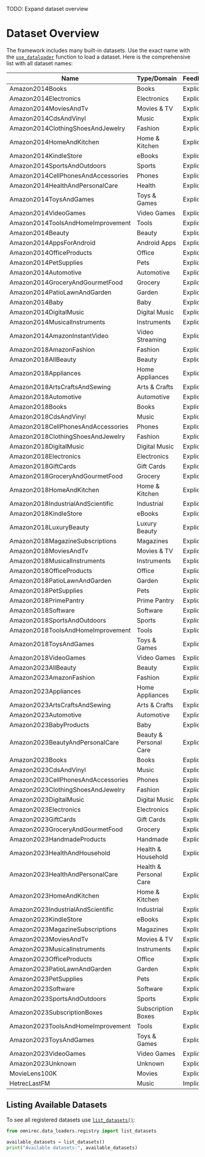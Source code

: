 TODO: Expand dataset overview
# Dataset Overview

The framework includes many built-in datasets. Use the exact name with the [`use_dataloader`](API_references.md#omnirec.recsys_data_set.RecSysDataSet.use_dataloader) function to load a dataset. Here is the comprehensive list with all dataset names:

| Name                        | Type/Domain         | Feedback   | Source         |
|-----------------------------|---------------------|------------|----------------|
| Amazon2014Books             | Books               | Explicit   | Amazon/SNAP    |
| Amazon2014Electronics       | Electronics         | Explicit   | Amazon/SNAP    |
| Amazon2014MoviesAndTv       | Movies & TV         | Explicit   | Amazon/SNAP    |
| Amazon2014CdsAndVinyl       | Music               | Explicit   | Amazon/SNAP    |
| Amazon2014ClothingShoesAndJewelry | Fashion      | Explicit   | Amazon/SNAP    |
| Amazon2014HomeAndKitchen    | Home & Kitchen      | Explicit   | Amazon/SNAP    |
| Amazon2014KindleStore       | eBooks              | Explicit   | Amazon/SNAP    |
| Amazon2014SportsAndOutdoors | Sports              | Explicit   | Amazon/SNAP    |
| Amazon2014CellPhonesAndAccessories | Phones      | Explicit   | Amazon/SNAP    |
| Amazon2014HealthAndPersonalCare | Health          | Explicit   | Amazon/SNAP    |
| Amazon2014ToysAndGames      | Toys & Games        | Explicit   | Amazon/SNAP    |
| Amazon2014VideoGames        | Video Games         | Explicit   | Amazon/SNAP    |
| Amazon2014ToolsAndHomeImprovement | Tools        | Explicit   | Amazon/SNAP    |
| Amazon2014Beauty            | Beauty              | Explicit   | Amazon/SNAP    |
| Amazon2014AppsForAndroid    | Android Apps        | Explicit   | Amazon/SNAP    |
| Amazon2014OfficeProducts    | Office              | Explicit   | Amazon/SNAP    |
| Amazon2014PetSupplies       | Pets                | Explicit   | Amazon/SNAP    |
| Amazon2014Automotive        | Automotive          | Explicit   | Amazon/SNAP    |
| Amazon2014GroceryAndGourmetFood | Grocery        | Explicit   | Amazon/SNAP    |
| Amazon2014PatioLawnAndGarden | Garden            | Explicit   | Amazon/SNAP    |
| Amazon2014Baby              | Baby                | Explicit   | Amazon/SNAP    |
| Amazon2014DigitalMusic      | Digital Music       | Explicit   | Amazon/SNAP    |
| Amazon2014MusicalInstruments| Instruments         | Explicit   | Amazon/SNAP    |
| Amazon2014AmazonInstantVideo| Video Streaming     | Explicit   | Amazon/SNAP    |
| Amazon2018AmazonFashion    | Fashion             | Explicit   | Amazon         |
| Amazon2018AllBeauty        | Beauty              | Explicit   | Amazon         |
| Amazon2018Appliances       | Home Appliances     | Explicit   | Amazon         |
| Amazon2018ArtsCraftsAndSewing | Arts & Crafts    | Explicit   | Amazon         |
| Amazon2018Automotive       | Automotive          | Explicit   | Amazon         |
| Amazon2018Books            | Books               | Explicit   | Amazon         |
| Amazon2018CdsAndVinyl      | Music               | Explicit   | Amazon         |
| Amazon2018CellPhonesAndAccessories | Phones       | Explicit   | Amazon         |
| Amazon2018ClothingShoesAndJewelry | Fashion      | Explicit   | Amazon         |
| Amazon2018DigitalMusic     | Digital Music       | Explicit   | Amazon         |
| Amazon2018Electronics      | Electronics         | Explicit   | Amazon         |
| Amazon2018GiftCards        | Gift Cards          | Explicit   | Amazon         |
| Amazon2018GroceryAndGourmetFood | Grocery        | Explicit   | Amazon         |
| Amazon2018HomeAndKitchen   | Home & Kitchen      | Explicit   | Amazon         |
| Amazon2018IndustrialAndScientific | Industrial    | Explicit   | Amazon         |
| Amazon2018KindleStore      | eBooks              | Explicit   | Amazon         |
| Amazon2018LuxuryBeauty     | Luxury Beauty       | Explicit   | Amazon         |
| Amazon2018MagazineSubscriptions | Magazines      | Explicit   | Amazon         |
| Amazon2018MoviesAndTv      | Movies & TV         | Explicit   | Amazon         |
| Amazon2018MusicalInstruments | Instruments       | Explicit   | Amazon         |
| Amazon2018OfficeProducts   | Office              | Explicit   | Amazon         |
| Amazon2018PatioLawnAndGarden | Garden           | Explicit   | Amazon         |
| Amazon2018PetSupplies      | Pets                | Explicit   | Amazon         |
| Amazon2018PrimePantry      | Prime Pantry        | Explicit   | Amazon         |
| Amazon2018Software         | Software            | Explicit   | Amazon         |
| Amazon2018SportsAndOutdoors | Sports             | Explicit   | Amazon         |
| Amazon2018ToolsAndHomeImprovement | Tools        | Explicit   | Amazon         |
| Amazon2018ToysAndGames     | Toys & Games        | Explicit   | Amazon         |
| Amazon2018VideoGames       | Video Games         | Explicit   | Amazon         |
| Amazon2023AllBeauty | Beauty | Explicit | Amazon |
| Amazon2023AmazonFashion | Fashion | Explicit | Amazon |
| Amazon2023Appliances | Home Appliances | Explicit | Amazon |
| Amazon2023ArtsCraftsAndSewing | Arts & Crafts | Explicit | Amazon |
| Amazon2023Automotive | Automotive | Explicit | Amazon |
| Amazon2023BabyProducts | Baby | Explicit | Amazon |
| Amazon2023BeautyAndPersonalCare | Beauty & Personal Care | Explicit | Amazon |
| Amazon2023Books | Books | Explicit | Amazon |
| Amazon2023CdsAndVinyl | Music | Explicit | Amazon |
| Amazon2023CellPhonesAndAccessories | Phones | Explicit | Amazon |
| Amazon2023ClothingShoesAndJewelry | Fashion | Explicit | Amazon |
| Amazon2023DigitalMusic | Digital Music | Explicit | Amazon |
| Amazon2023Electronics | Electronics | Explicit | Amazon |
| Amazon2023GiftCards | Gift Cards | Explicit | Amazon |
| Amazon2023GroceryAndGourmetFood | Grocery | Explicit | Amazon |
| Amazon2023HandmadeProducts | Handmade | Explicit | Amazon |
| Amazon2023HealthAndHousehold | Health & Household | Explicit | Amazon |
| Amazon2023HealthAndPersonalCare | Health & Personal Care | Explicit | Amazon |
| Amazon2023HomeAndKitchen | Home & Kitchen | Explicit | Amazon |
| Amazon2023IndustrialAndScientific | Industrial | Explicit | Amazon |
| Amazon2023KindleStore | eBooks | Explicit | Amazon |
| Amazon2023MagazineSubscriptions | Magazines | Explicit | Amazon |
| Amazon2023MoviesAndTv | Movies & TV | Explicit | Amazon |
| Amazon2023MusicalInstruments | Instruments | Explicit | Amazon |
| Amazon2023OfficeProducts | Office | Explicit | Amazon |
| Amazon2023PatioLawnAndGarden | Garden | Explicit | Amazon |
| Amazon2023PetSupplies | Pets | Explicit | Amazon |
| Amazon2023Software | Software | Explicit | Amazon |
| Amazon2023SportsAndOutdoors | Sports | Explicit | Amazon |
| Amazon2023SubscriptionBoxes | Subscription Boxes | Explicit | Amazon |
| Amazon2023ToolsAndHomeImprovement | Tools | Explicit | Amazon |
| Amazon2023ToysAndGames | Toys & Games | Explicit | Amazon |
| Amazon2023VideoGames | Video Games | Explicit | Amazon |
| Amazon2023Unknown | Unknown | Explicit | Amazon |
| MovieLens100K | Movies | Explicit | GroupLens |
| HetrecLastFM | Music | Implicit | HetRec |


## Listing Available Datasets

To see all registered datasets use [`list_datasets()`](API_references.md#omnirec.data_loaders.registry.list_datasets):

```python
from omnirec.data_loaders.registry import list_datasets

available_datasets = list_datasets()
print("Available datasets:", available_datasets)
```